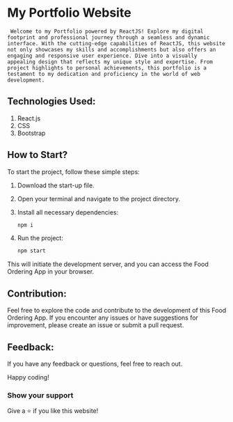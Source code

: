 # My Portfolio Website

     Welcome to my Portfolio powered by ReactJS! Explore my digital footprint and professional journey through a seamless and dynamic interface. With the cutting-edge capabilities of ReactJS, this website not only showcases my skills and accomplishments but also offers an engaging and responsive user experience. Dive into a visually appealing design that reflects my unique style and expertise. From project highlights to personal achievements, this portfolio is a testament to my dedication and proficiency in the world of web development.


## Technologies Used:

1. React.js
2. CSS
3. Bootstrap

## How to Start?

To start the project, follow these simple steps:

1. Download the start-up file.
2. Open your terminal and navigate to the project directory.
3. Install all necessary dependencies:

    ```bash
    npm i
    ```

4. Run the project:

    ```bash
    npm start
    ```

This will initiate the development server, and you can access the Food Ordering App in your browser.

## Contribution:

Feel free to explore the code and contribute to the development of this Food Ordering App. If you encounter any issues or have suggestions for improvement, please create an issue or submit a pull request.

## Feedback:

If you have any feedback or questions, feel free to reach out.

Happy coding!
### Show your support

Give a ⭐ if you like this website!

